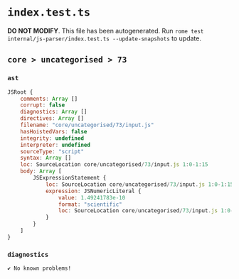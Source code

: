 # `index.test.ts`

**DO NOT MODIFY**. This file has been autogenerated. Run `rome test internal/js-parser/index.test.ts --update-snapshots` to update.

## `core > uncategorised > 73`

### `ast`

```javascript
JSRoot {
	comments: Array []
	corrupt: false
	diagnostics: Array []
	directives: Array []
	filename: "core/uncategorised/73/input.js"
	hasHoistedVars: false
	integrity: undefined
	interpreter: undefined
	sourceType: "script"
	syntax: Array []
	loc: SourceLocation core/uncategorised/73/input.js 1:0-1:15
	body: Array [
		JSExpressionStatement {
			loc: SourceLocation core/uncategorised/73/input.js 1:0-1:15
			expression: JSNumericLiteral {
				value: 1.49241783e-10
				format: "scientific"
				loc: SourceLocation core/uncategorised/73/input.js 1:0-1:15
			}
		}
	]
}
```

### `diagnostics`

```
✔ No known problems!

```
